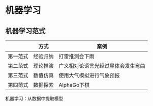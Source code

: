 # 机器学习

## 机器学习范式

|          | 方式     | 案例                               |
| -------- | -------- | ---------------------------------- |
| 第一范式 | 经验归纳 | 打雷推测会下雨                       |
| 第二范式 | 理论推演 | 广义相对论语言光经过星体会发生弯曲 |
| 第三范式 | 数值仿真 | 使用大气模拟进行气象预报           |
| 第四范式 | 数据探索 | AlphaGo下棋                        |

机器学习：从数据中提取模型

